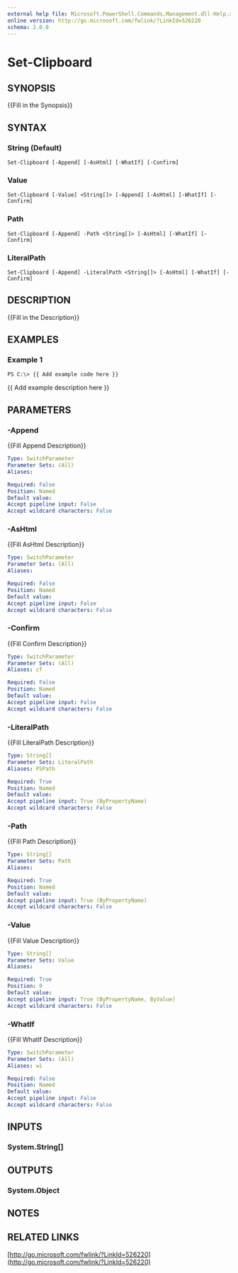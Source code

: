 ```yaml
---
external help file: Microsoft.PowerShell.Commands.Management.dll-Help.xml
online version: http://go.microsoft.com/fwlink/?LinkId=526220
schema: 2.0.0
---
```


# Set-Clipboard
## SYNOPSIS
{{Fill in the Synopsis}}

## SYNTAX

### String (Default)
```
Set-Clipboard [-Append] [-AsHtml] [-WhatIf] [-Confirm]
```

### Value
```
Set-Clipboard [-Value] <String[]> [-Append] [-AsHtml] [-WhatIf] [-Confirm]
```

### Path
```
Set-Clipboard [-Append] -Path <String[]> [-AsHtml] [-WhatIf] [-Confirm]
```

### LiteralPath
```
Set-Clipboard [-Append] -LiteralPath <String[]> [-AsHtml] [-WhatIf] [-Confirm]
```

## DESCRIPTION
{{Fill in the Description}}

## EXAMPLES

### Example 1
```
PS C:\> {{ Add example code here }}
```

{{ Add example description here }}

## PARAMETERS

### -Append
{{Fill Append Description}}

```yaml
Type: SwitchParameter
Parameter Sets: (All)
Aliases: 

Required: False
Position: Named
Default value: 
Accept pipeline input: False
Accept wildcard characters: False
```

### -AsHtml
{{Fill AsHtml Description}}

```yaml
Type: SwitchParameter
Parameter Sets: (All)
Aliases: 

Required: False
Position: Named
Default value: 
Accept pipeline input: False
Accept wildcard characters: False
```

### -Confirm
{{Fill Confirm Description}}

```yaml
Type: SwitchParameter
Parameter Sets: (All)
Aliases: cf

Required: False
Position: Named
Default value: 
Accept pipeline input: False
Accept wildcard characters: False
```

### -LiteralPath
{{Fill LiteralPath Description}}

```yaml
Type: String[]
Parameter Sets: LiteralPath
Aliases: PSPath

Required: True
Position: Named
Default value: 
Accept pipeline input: True (ByPropertyName)
Accept wildcard characters: False
```

### -Path
{{Fill Path Description}}

```yaml
Type: String[]
Parameter Sets: Path
Aliases: 

Required: True
Position: Named
Default value: 
Accept pipeline input: True (ByPropertyName)
Accept wildcard characters: False
```

### -Value
{{Fill Value Description}}

```yaml
Type: String[]
Parameter Sets: Value
Aliases: 

Required: True
Position: 0
Default value: 
Accept pipeline input: True (ByPropertyName, ByValue)
Accept wildcard characters: False
```

### -WhatIf
{{Fill WhatIf Description}}

```yaml
Type: SwitchParameter
Parameter Sets: (All)
Aliases: wi

Required: False
Position: Named
Default value: 
Accept pipeline input: False
Accept wildcard characters: False
```

## INPUTS

### System.String[]


## OUTPUTS

### System.Object

## NOTES

## RELATED LINKS

[http://go.microsoft.com/fwlink/?LinkId=526220](http://go.microsoft.com/fwlink/?LinkId=526220)

